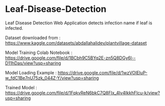# Leaf-Disease-Detection 
 Leaf Disease Detection Web Application detects infection name if leaf is infected. 
 
 Dataset downloaded from : https://www.kaggle.com/datasets/abdallahalidev/plantvillage-dataset
 
 Model Training Colab Notebook : https://drive.google.com/file/d/1BCbh9C5BYq2E-zn5Q8DGy6l--D11hDas/view?usp=sharing
 
 Model Loading Example : https://drive.google.com/file/d/1wzVOIEluP-w_fdC1Be7nU75zk_044Z-Y/view?usp=sharing

 Trained Model : https://drive.google.com/file/d/1FqkvReN6bkC7Q8FIx_4Iv4IkkhFlcu-k/view?usp=sharing
